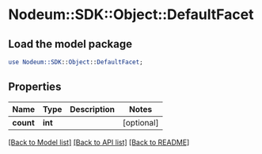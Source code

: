 # Nodeum::SDK::Object::DefaultFacet

## Load the model package
```perl
use Nodeum::SDK::Object::DefaultFacet;
```

## Properties
Name | Type | Description | Notes
------------ | ------------- | ------------- | -------------
**count** | **int** |  | [optional] 

[[Back to Model list]](../README.md#documentation-for-models) [[Back to API list]](../README.md#documentation-for-api-endpoints) [[Back to README]](../README.md)


